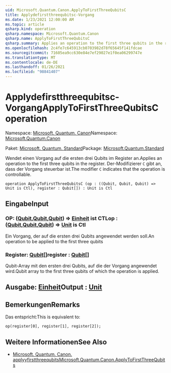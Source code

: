 ```yaml
---
uid: Microsoft.Quantum.Canon.ApplyToFirstThreeQubitsC
title: Applydefirstthreequbitsc-Vorgang
ms.date: 1/23/2021 12:00:00 AM
ms.topic: article
qsharp.kind: operation
qsharp.namespace: Microsoft.Quantum.Canon
qsharp.name: ApplyToFirstThreeQubitsC
qsharp.summary: Applies an operation to the first three qubits in the register. The modifier `C` indicates that the operation is controllable.
ms.openlocfilehash: 2c4fe7c645913cb0703982d78f65645f141fdcae
ms.sourcegitcommit: 71605ea9cc630e84e7ef29027e1f0ea06299747e
ms.translationtype: MT
ms.contentlocale: de-DE
ms.lasthandoff: 01/26/2021
ms.locfileid: "98841407"
---
```

# <a name="applytofirstthreequbitsc-operation"></a><span data-ttu-id="a11e5-102">Applydefirstthreequbitsc-Vorgang</span><span class="sxs-lookup"><span data-stu-id="a11e5-102">ApplyToFirstThreeQubitsC operation</span></span>

<span data-ttu-id="a11e5-103">Namespace: [Microsoft. Quantum. Canon](xref:Microsoft.Quantum.Canon)</span><span class="sxs-lookup"><span data-stu-id="a11e5-103">Namespace: [Microsoft.Quantum.Canon](xref:Microsoft.Quantum.Canon)</span></span>

<span data-ttu-id="a11e5-104">Paket: [Microsoft. Quantum. Standard](https://nuget.org/packages/Microsoft.Quantum.Standard)</span><span class="sxs-lookup"><span data-stu-id="a11e5-104">Package: [Microsoft.Quantum.Standard](https://nuget.org/packages/Microsoft.Quantum.Standard)</span></span>


<span data-ttu-id="a11e5-105">Wendet einen Vorgang auf die ersten drei Qubits im Register an.</span><span class="sxs-lookup"><span data-stu-id="a11e5-105">Applies an operation to the first three qubits in the register.</span></span>
<span data-ttu-id="a11e5-106">Der-Modifizierer `C` gibt an, dass der Vorgang steuerbar ist.</span><span class="sxs-lookup"><span data-stu-id="a11e5-106">The modifier `C` indicates that the operation is controllable.</span></span>

```qsharp
operation ApplyToFirstThreeQubitsC (op : ((Qubit, Qubit, Qubit) => Unit is Ctl), register : Qubit[]) : Unit is Ctl
```


## <a name="input"></a><span data-ttu-id="a11e5-107">Eingabe</span><span class="sxs-lookup"><span data-stu-id="a11e5-107">Input</span></span>

### <a name="op--qubitqubitqubit--unit--is-ctl"></a><span data-ttu-id="a11e5-108">OP: ([Qubit](xref:microsoft.quantum.lang-ref.qubit),[Qubit](xref:microsoft.quantum.lang-ref.qubit),[Qubit](xref:microsoft.quantum.lang-ref.qubit)) => [Einheit](xref:microsoft.quantum.lang-ref.unit)  ist CTL</span><span class="sxs-lookup"><span data-stu-id="a11e5-108">op : ([Qubit](xref:microsoft.quantum.lang-ref.qubit),[Qubit](xref:microsoft.quantum.lang-ref.qubit),[Qubit](xref:microsoft.quantum.lang-ref.qubit)) => [Unit](xref:microsoft.quantum.lang-ref.unit)  is Ctl</span></span>

<span data-ttu-id="a11e5-109">Ein Vorgang, der auf die ersten drei Qubits angewendet werden soll.</span><span class="sxs-lookup"><span data-stu-id="a11e5-109">An operation to be applied to the first three qubits</span></span>


### <a name="register--qubit"></a><span data-ttu-id="a11e5-110">Register: [Qubit](xref:microsoft.quantum.lang-ref.qubit)[]</span><span class="sxs-lookup"><span data-stu-id="a11e5-110">register : [Qubit](xref:microsoft.quantum.lang-ref.qubit)[]</span></span>

<span data-ttu-id="a11e5-111">Qubit-Array mit den ersten drei Qubits, auf die der Vorgang angewendet wird.</span><span class="sxs-lookup"><span data-stu-id="a11e5-111">Qubit array to the first three qubits of which the operation is applied.</span></span>



## <a name="output--unit"></a><span data-ttu-id="a11e5-112">Ausgabe: [Einheit](xref:microsoft.quantum.lang-ref.unit)</span><span class="sxs-lookup"><span data-stu-id="a11e5-112">Output : [Unit](xref:microsoft.quantum.lang-ref.unit)</span></span>



## <a name="remarks"></a><span data-ttu-id="a11e5-113">Bemerkungen</span><span class="sxs-lookup"><span data-stu-id="a11e5-113">Remarks</span></span>

<span data-ttu-id="a11e5-114">Das entspricht:</span><span class="sxs-lookup"><span data-stu-id="a11e5-114">This is equivalent to:</span></span>

```qsharp
op(register[0], register[1], register[2]);
```

## <a name="see-also"></a><span data-ttu-id="a11e5-115">Weitere Informationen</span><span class="sxs-lookup"><span data-stu-id="a11e5-115">See Also</span></span>

- [<span data-ttu-id="a11e5-116">Microsoft. Quantum. Canon. applyyfirstthreequbits</span><span class="sxs-lookup"><span data-stu-id="a11e5-116">Microsoft.Quantum.Canon.ApplyToFirstThreeQubits</span></span>](xref:Microsoft.Quantum.Canon.ApplyToFirstThreeQubits)